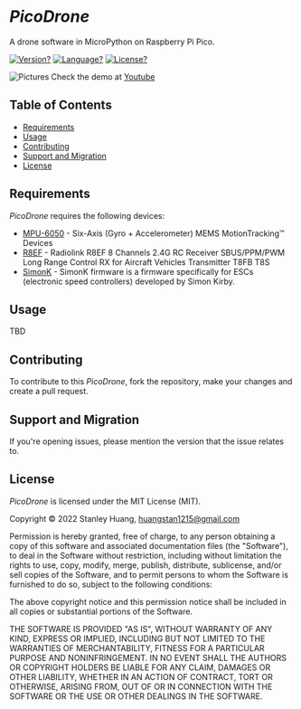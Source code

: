 # _PicoDrone_
A drone software in MicroPython on Raspberry Pi Pico.

[![Version?][shield-version]][shields]
[![Language?][shield-micropython]][shields]
[![License?][shield-license]][shields]

![Pictures](https://github.com/stanleyshuang/PicoDrone/pictures/IMG_8807.HEIC)
Check the demo at [Youtube][v0.7_youtube]

## Table of Contents

- [Requirements](#requirements)
- [Usage](#usage)
- [Contributing](#contributing)
- [Support and Migration](#support-and-migration)
- [License](#license)

## Requirements

_PicoDrone_ requires the following devices:

- [MPU-6050][mpu-6050] - Six-Axis (Gyro + Accelerometer) MEMS MotionTracking™ Devices
- [R8EF][r8ef] - Radiolink R8EF 8 Channels 2.4G RC Receiver SBUS/PPM/PWM Long Range Control RX for Aircraft Vehicles Transmitter T8FB T8S 
- [SimonK][simonk] - SimonK firmware is a firmware specifically for ESCs (electronic speed controllers) developed by
Simon Kirby.

## Usage

TBD

## Contributing

To contribute to this _PicoDrone_, fork the repository, make your changes and create a pull request.

## Support and Migration

If you're opening issues, please mention the version that the issue relates to. 

## License

_PicoDrone_ is licensed under the  MIT License (MIT).

Copyright © 2022 Stanley Huang, huangstan1215@gmail.com

Permission is hereby granted, free of charge, to any person obtaining a copy of this software and associated documentation files (the "Software"), to deal in the Software without restriction, including without limitation the rights to use, copy, modify, merge, publish, distribute, sublicense, and/or sell copies of the Software, and to permit persons to whom the Software is furnished to do so, subject to the following conditions:

The above copyright notice and this permission notice shall be included in all copies or substantial portions of the Software.

THE SOFTWARE IS PROVIDED "AS IS", WITHOUT WARRANTY OF ANY KIND, EXPRESS OR IMPLIED, INCLUDING BUT NOT LIMITED TO THE WARRANTIES OF MERCHANTABILITY, FITNESS FOR A PARTICULAR PURPOSE AND NONINFRINGEMENT. IN NO EVENT SHALL THE AUTHORS OR COPYRIGHT HOLDERS BE LIABLE FOR ANY CLAIM, DAMAGES OR OTHER LIABILITY, WHETHER IN AN ACTION OF CONTRACT, TORT OR OTHERWISE, ARISING FROM, OUT OF OR IN CONNECTION WITH THE SOFTWARE OR THE USE OR OTHER DEALINGS IN THE SOFTWARE.

[shields]:         https://shields.io/
[shield-version]:  https://img.shields.io/badge/version-0.7-blue.svg
[shield-micropython]: https://img.shields.io/badge/micropython-1.19.1-blue.svg
[shield-license]:  https://img.shields.io/badge/license-MIT-blue.svg
[mpu-6050]:        https://microcontrollerslab.com/mpu6050-raspberry-pi-pico-micropython-tutorial/
[r8ef]:            https://www.radiolink.com/r8ef
[simonk]:          https://www.robotshop.com/media/files/pdf/lynxmotion-simonk-esc-guide.pdf
[v0.7_youtube]:    https://www.youtube.com/watch?v=KBGchHt3AzA

